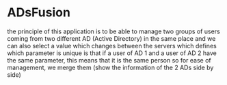 # ADsFusion
 
the principle of this application is to be able to manage two groups of users coming from two different AD (Active Directory) in the same place and we can also select a value which changes between the servers which defines which parameter is unique is that if a user of AD 1 and a user of AD 2 have the same parameter, this means that it is the same person so for ease of management, we merge them (show the information of the 2 ADs side by side)
